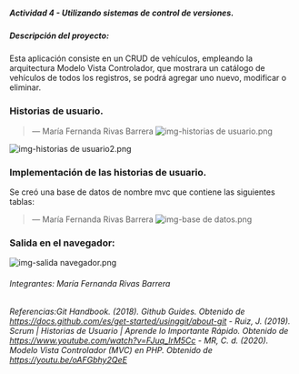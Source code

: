 ##### Actividad 4 - Utilizando sistemas de control de versiones.


##### Descripción del proyecto:
Esta aplicación consiste en un CRUD de vehículos, empleando la arquitectura Modelo Vista Controlador, que mostrara un catálogo de vehículos de todos los registros, se podrá agregar uno nuevo, modificar o eliminar.



<!-- Sección María Fernanda Rivas Barrera -->
### Historias de usuario.
> — María Fernanda Rivas Barrera
![img-historias de usuario.png](https://laiberocol-my.sharepoint.com/:i:/g/personal/mrivasba_ibero_edu_co/EWNDGSUEijdLlGsn6_6wXXYBj0kuDxaWvetJYUsqJBwHUg?e=kHdXCO)

![img-historias de usuario2.png](https://laiberocol-my.sharepoint.com/:i:/g/personal/mrivasba_ibero_edu_co/Ebo2cUvLTq9GpbZYzlOn0msB9TjFlQ7w2GjGDUAjjfYA4w?e=ytGHn7)

<!-- Sección María Fernanda Rivas Barrera -->


<!-- Sección María Fernanda Rivas Barrera -->
### Implementación de las historias de usuario.
Se creó una base de datos de nombre mvc que contiene las siguientes tablas:
> — María Fernanda Rivas Barrera
![img-base de datos.png](https://laiberocol-my.sharepoint.com/:i:/g/personal/mrivasba_ibero_edu_co/Ec1q8sXJhxRFlJueROlZlNsBywfGrxhy8RKEwz5MScI5hw?e=BrbJKF)

### Salida en el navegador:
![img-salida navegador.png](https://laiberocol-my.sharepoint.com/:i:/g/personal/mrivasba_ibero_edu_co/ETjVy_ZrcgZKiCkHuLOFzHYBp1oItSgb8kyAB6K6bcQFBA?e=kAmoT0)


<!-- Sección María Fernanda Rivas Barrera -->

 
<!-- Sección general footer -->
###### *Integrantes: María Fernanda Rivas Barrera*
###### *Referencias:Git Handbook. (2018). Github Guides. Obtenido de https://docs.github.com/es/get-started/usinggit/about-git - Ruiz, J. (2019). Scrum | Historias de Usuario | Aprende lo Importante Rápido. Obtenido de https://www.youtube.com/watch?v=FJuq_lrM5Cc - MR, C. d. (2020). Modelo Vista Controlador (MVC) en PHP. Obtenido de https://youtu.be/oAFGbhy2QeE*
<!-- Sección general footer -->